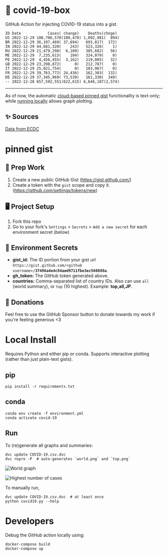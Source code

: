 # 🏥 covid-19-box

GitHub Action for injecting COVID-19 status into a gist.

```
ID Date            Cases( change)    Deaths(chnge)
US 2022-12-29 100,706,570(100,470) 1,092,981(  894)
BR 2022-12-29 36,197,469( 37,694)   693,817(  172)
IN 2022-12-29 44,681,320(    243)   523,326(    1)
RU 2022-12-29 21,479,298(  6,109)   385,682(   56)
ME 2022-12-29  7,235,615(    104)   324,079(    0)
PE 2022-12-29  4,456,455(  3,162)   219,005(   32)
GB 2022-12-29 23,298,872(      0)   212,787(    0)
IT 2022-12-29 25,021,754(      0)   183,967(    0)
FR 2022-12-29 39,763,772( 24,436)   162,303(  132)
DE 2022-12-29 37,345,969( 73,539)   161,330(  349)
-- 2022-12-28 657,592,551(622,615) 6,646,187(2,574)
```

---

As of now, the automatic [cloud-based pinned gist](#pinned-gist) functionality is text-only;
while [running locally](#local-install) allows graph plotting.

## ✨ Sources

[Data from ECDC](https://www.ecdc.europa.eu/en/publications-data/download-todays-data-geographic-distribution-covid-19-cases-worldwide)

# pinned gist

## 🎒 Prep Work
1. Create a new public GitHub Gist (https://gist.github.com/)
1. Create a token with the `gist` scope and copy it. (https://github.com/settings/tokens/new)

## 🖥 Project Setup
1. Fork this repo
1. Go to your fork's `Settings` > `Secrets` > `Add a new secret` for each environment secret (below)

## 🤫 Environment Secrets
- **gist_id:** The ID portion from your gist url `https://gist.github.com/<github username>/`**`37496a4e4c84aed9711fbe3ec560888a`**.
- **gh_token:** The GitHub token generated above.
- **countries:** Comma-separated list of country IDs. Also can use `all` (world summary), or `top` (10 highest). Example: **top,all,JP**.

## 💸 Donations

Feel free to use the GitHub Sponsor button to donate towards my work if you're feeling generous <3

# Local Install

Requires Python and either pip or conda. Supports interactive plotting (rather than just plain-text gists).

## pip

```
pip install -r requirements.txt
```

## conda

```
conda env create -f environment.yml
conda activate covid-19
```

## Run

To (re)generate all graphs and summaries:

```
dvc update COVID-19.csv.dvc
dvc repro -P  # auto-generates `world.png` and `top.png`
```

![World graph](world.png)

![Highest number of cases](top.png)

To manually run,

```
dvc update COVID-19.csv.dvc  # at least once
python covid19.py --help
```

# Developers

Debug the GitHub action locally using:

```
docker-compose build
docker-compose up
```
